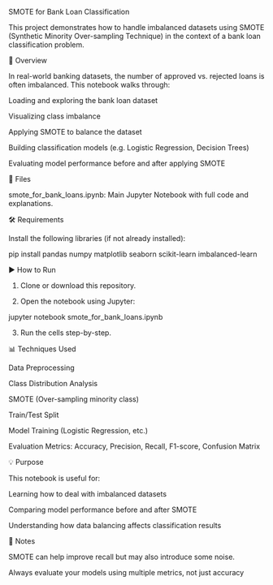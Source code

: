 SMOTE for Bank Loan Classification

This project demonstrates how to handle imbalanced datasets using SMOTE (Synthetic Minority Over-sampling Technique) in the context of a bank loan classification problem.

📘 Overview

In real-world banking datasets, the number of approved vs. rejected loans is often imbalanced. This notebook walks through:

Loading and exploring the bank loan dataset

Visualizing class imbalance

Applying SMOTE to balance the dataset

Building classification models (e.g. Logistic Regression, Decision Trees)

Evaluating model performance before and after applying SMOTE


📁 Files

smote_for_bank_loans.ipynb: Main Jupyter Notebook with full code and explanations.


🛠️ Requirements

Install the following libraries (if not already installed):

pip install pandas numpy matplotlib seaborn scikit-learn imbalanced-learn

▶️ How to Run

1. Clone or download this repository.


2. Open the notebook using Jupyter:

jupyter notebook smote_for_bank_loans.ipynb


3. Run the cells step-by-step.



📊 Techniques Used

Data Preprocessing

Class Distribution Analysis

SMOTE (Over-sampling minority class)

Train/Test Split

Model Training (Logistic Regression, etc.)

Evaluation Metrics: Accuracy, Precision, Recall, F1-score, Confusion Matrix


💡 Purpose

This notebook is useful for:

Learning how to deal with imbalanced datasets

Comparing model performance before and after SMOTE

Understanding how data balancing affects classification results


📌 Notes

SMOTE can help improve recall but may also introduce some noise.

Always evaluate your models using multiple metrics, not just accuracy
